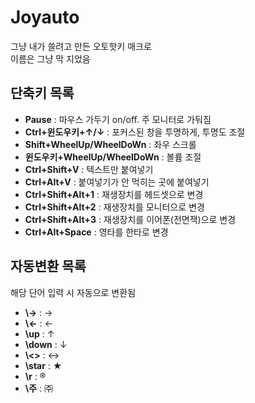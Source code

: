 # Joyauto
그냥 내가 쓸려고 만든 오토핫키 매크로 \
이름은 그냥 막 지었음

## 단축키 목록
* **Pause** : 마우스 가두기 on/off. 주 모니터로 가둬짐
* **Ctrl+윈도우키+↑/↓** : 포커스된 창을 투명하게, 투명도 조절
* **Shift+WheelUp/WheelDoWn** : 좌우 스크롤
* **윈도우키+WheelUp/WheelDoWn** : 볼륨 조절
* **Ctrl+Shift+V** : 텍스트만 붙여넣기
* **Ctrl+Alt+V** : 붙여넣기가 안 먹히는 곳에 붙여넣기
* **Ctrl+Shift+Alt+1** : 재생장치를 헤드셋으로 변경
* **Ctrl+Shift+Alt+2** : 재생장치를 모니터으로 변경
* **Ctrl+Shift+Alt+3** : 재생장치를 이어폰(전면잭)으로 변경
* **Ctrl+Alt+Space** : 영타를 한타로 변경

## 자동변환 목록
해당 단어 입력 시 자동으로 변환됨
* **\\->** : →
* **\\<-** : ←
* **\\up** : ↑
* **\\down** : ↓
* **\\<>** : ↔
* **\\star** : ★
* **\\r** : ®
* **\\주** : ㈜
